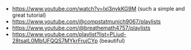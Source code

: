 - https://www.youtube.com/watch?v=Ixl3nykKG9M (such a simple and great tutorial)
- https://www.youtube.com/@compstatmunich9067/playlists
- https://www.youtube.com/@breathemath4757/playlists
- https://www.youtube.com/playlist?list=PLiud-28tsatL0MbfJFQQS7MYkrFrujCYp (beautiful)
